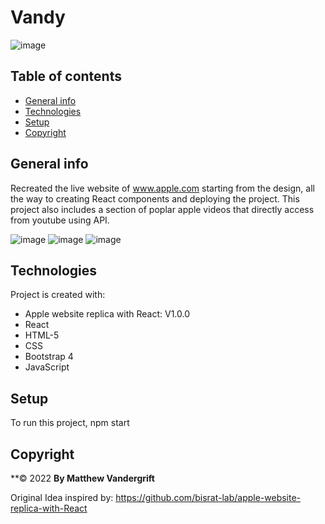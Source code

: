 
# Vandy 

![image](https://user-images.githubusercontent.com/100984270/215236721-b6c22910-6a3b-4b5c-ae91-a2f680737f32.png)



## Table of contents
* [General info](#general-info)
* [Technologies](#technologies)
* [Setup](#setup)
* [Copyright](#Copyright)

## General info
Recreated the live website of www.apple.com starting from the design, all the way to creating React components and deploying the project. This project also includes a section of poplar apple videos that directly access from youtube using API.

![image](https://user-images.githubusercontent.com/100984270/215236739-04121bfd-5e40-4264-a9bb-8143a5bb1472.png)
![image](https://user-images.githubusercontent.com/100984270/215236752-09f046ed-1a69-4f99-8294-2d6bfa144787.png)
![image](https://user-images.githubusercontent.com/100984270/215236787-29b018dd-07f0-41a9-914a-a20388341019.png)


  
  
## Technologies
Project is created with:
* Apple website replica with React: V1.0.0
* React
* HTML-5
* CSS
* Bootstrap 4
* JavaScript


## Setup
To run this project, npm start 

## Copyright
**© 2022
**By Matthew Vandergrift**

Original Idea inspired by: https://github.com/bisrat-lab/apple-website-replica-with-React
